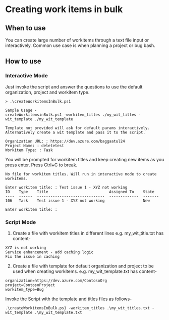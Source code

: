 # Creating work items in bulk

## When to use

You can create large number of workitems through a text file input or interactively. Common use case is when planning a project or bug bash. 

## How to use

### Interactive Mode

Just invoke the script and answer the questions to use the default organization, project and workitem type.

```
> .\createWorkitemsInBulk.ps1

Sample Usage -
createWorkitemsinBulk.ps1 -workitem_titles ./my_wit_titles -wit_template ./my_wit_template

Template not provided will ask for default params interactively. Alternatively create a wit template and pass it to the script.

Organization URL: : https://dev.azure.com/baggaatul24
Project Name: : deletetest
Workitem Type: : Task
```

You will be prompted for workitem titles and keep creating new items as you press enter. Press Ctrl+C to break.

```
No file for workitem titles. Will run in interactive mode to create workitems.

Enter workitem title: : Test issue 1 - XYZ not working
ID    Type    Title                           Assigned To    State
----  ------  ------------------------------  -------------  -------
106   Task    Test issue 1 - XYZ not working                 New

Enter workitem title: :
```

### Script Mode

1. Create a file with workitem titles in different lines e.g. my_wit_title.txt has content-

```
XYZ is not working
Service enhancement - add caching logic 
Fix the issue in caching
```

2. Create a file with template for default organization and project to be used when creating workitems. e.g. my_wit_template.txt has content-

```
organization=https://dev.azure.com/ContosoOrg
project=ContosoProject
workitem_type=Bug
```

Invoke the Script with the template and titles files as follows-

```
.\createWorkitemsInBulk.ps1 -workitem_titles .\my_wit_titles.txt -wit_template .\my_wit_template.txt
```






